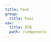 ```yaml
---
title: Foo2
group:
  title: Foo2
nav:
  title: 区块
  path: /components
---
```


<code src="./index.tsx">
